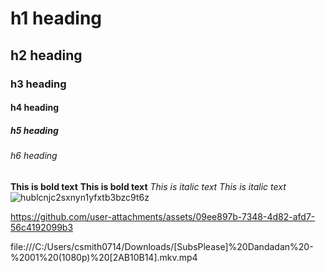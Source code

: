 # h1 heading
## h2 heading
### h3 heading
#### h4 heading
##### h5 heading
###### h6 heading

**This is bold text**
__This is bold text__
*This is italic text*
_This is italic text_
![hublcnjc2sxnyn1yfxtb3bzc9t6z](https://github.com/user-attachments/assets/28a64731-cf88-4f9a-a7c2-1bd62a2e1caa)


https://github.com/user-attachments/assets/09ee897b-7348-4d82-afd7-56c4192099b3

file:///C:/Users/csmith0714/Downloads/[SubsPlease]%20Dandadan%20-%2001%20(1080p)%20[2AB10B14].mkv.mp4
